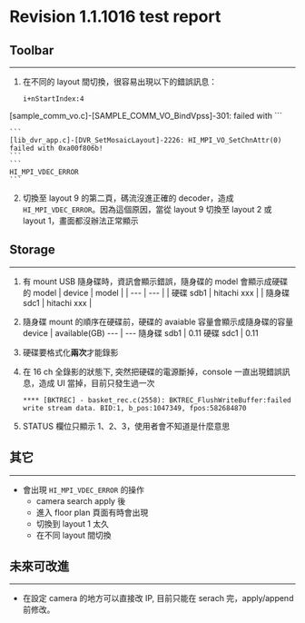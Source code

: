 # Revision **1.1.1016** test report

## Toolbar
---
1. 在不同的 layout 間切換，很容易出現以下的錯誤訊息：
    ```
    i+nStartIndex:4
[sample_comm_vo.c]-[SAMPLE_COMM_VO_BindVpss]-301: failed with
    ```

    ``` 
    [lib_dvr_app.c]-[DVR_SetMosaicLayout]-2226: HI_MPI_VO_SetChnAttr(0) failed with 0xa00f806b! 
    ```
    ```
    HI_MPI_VDEC_ERROR
    ```
2. 切換至 layout 9 的第二頁，碼流沒進正確的 decoder，造成 `HI_MPI_VDEC_ERROR`。因為這個原因，當從 layout 9 切換至 layout 2 或 layout 1，畫面都沒辦法正常顯示

## Storage
---
1. 有 mount USB 隨身碟時，資訊會顯示錯誤，隨身碟的 model 會顯示成硬碟的 model 
    |     device | model       |
    | ---        | ---    |
    | 硬碟 sdb1 | hitachi xxx |
    | 隨身碟 sdc1 | hitachi xxx |
 
2. 隨身碟 mount 的順序在硬碟前，硬碟的 avaiable 容量會顯示成隨身碟的容量
     device | available(GB)
     --- | ---
     隨身碟 sdb1 | 0.11 
     硬碟 sdc1 | 0.11
3. 硬碟要格式化**兩次**才能錄影

4. 在 16 ch 全錄影的狀態下, 突然把硬碟的電源斷掉，console 一直出現錯誤訊息，造成 UI 當掉，目前只發生過一次
    ```
    **** [BKTREC] - basket_rec.c(2558): BKTREC_FlushWriteBuffer:failed write stream data. BID:1, b_pos:1047349, fpos:582684870
    ```
5. STATUS 欄位只顯示 1、2、3，使用者會不知道是什麼意思 


## 其它
---
* 會出現 `HI_MPI_VDEC_ERROR` 的操作
  * camera search apply 後
  * 進入 floor plan 頁面有時會出現
  * 切換到 layout 1 太久
  * 在不同 layout 間切換

## 未來可改進
---
* 在設定 camera 的地方可以直接改 IP, 目前只能在 serach 完，apply/append 前修改。